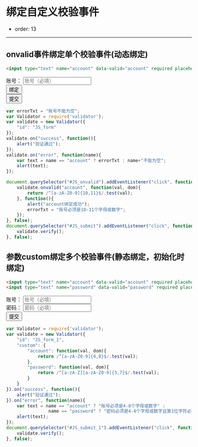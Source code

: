 # 绑定自定义校验事件

- order: 13
---
<link rel="stylesheet" type="text/css" href="./../src/style.css">

## onvalid事件绑定单个校验事件(动态绑定)

```html
<input type="text" name="account" data-valid="account" required placeholder="账号（必填）"/>
```

<div id="JS_form">
	<div class="form-item">
		<span class="type-name">账号：</span>
		<input type="text" name="account" data-valid="account" required placeholder="账号（必填）"/>
	</div>
	<div class="form-item">
		<span class="type-name"></span>
		<button class="demo-btn" id="JS_onvalid" type="button" value="绑定">绑定</button>	
	</div>
	<div class="form-item">
		<span class="type-name"></span>
		<button class="demo-btn" id="JS_submit" type="buttom" value="提交">提交</button>	
	</div>
</div>

````javascript
var errorTxt = "账号不能为空";
var Validator = require('validator');
var validate = new Validator({
	"id": "JS_form"
});
validate.on("success", function(){
	alert("验证通过");
});
validate.on("error", function(name){
	var text = name == "account" ? errorTxt : name+"不能为空";
	alert(text);
});

document.querySelector("#JS_onvalid").addEventListener("click", function(){
	validate.onvalid("account", function(val, dom){
		return /^[a-zA-Z0-9]{10,11}$/.test(val);
	}, function(){
		alert("account绑定成功");
		errorTxt = "账号必须是10-11个字母或数字";
	});
}, false);
document.querySelector("#JS_submit").addEventListener("click", function(){
	validate.verify();
}, false);
````

## 参数custom绑定多个校验事件(静态绑定，初始化时绑定)

```html
<input type="text" name="account" data-valid="account" required placeholder="账号（必填）"/>
<input type="text" name="password" data-valid="password" required placeholder="密码（必填）"/>
```

<div id="JS_form_1">
	<div class="form-item">
		<span class="type-name">账号：</span>
		<input type="text" name="account" data-valid="account" required placeholder="账号（必填）"/>
	</div>
	<div class="form-item">
		<span class="type-name">密码：</span>
		<input type="text" name="password" data-valid="password" required placeholder="密码（必填）"/>
	</div>
	<div class="form-item">
		<span class="type-name"></span>
		<button class="demo-btn" id="JS_submit_1" type="button" value="提交">提交</button>	
	</div>
</div>

````javascript
var Validator = require('validator');
var validate = new Validator({
	"id": "JS_form_1",
	"custom": {
		"account": function(val, dom){
			return /^[a-zA-Z0-9]{4,8}$/.test(val);
		},
		"password": function(val, dom){
			return /^[a-zA-Z][a-zA-Z0-9]{3,7}$/.test(val);
		}
	}
}).on("success", function(){
	alert("验证通过");
}).on("error", function(name){
	var text = name == "account" ? "账号必须是4-8个字母或数字" : 
				name == "password" ? "密码必须是4-8个字母或数字且第1位字符必须是字母" : name+"不能为空";
	alert(text);
});
document.querySelector("#JS_submit_1").addEventListener("click", function(){
	validate.verify();
}, false);
````
